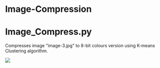 <h1> Image-Compression </h1>

# Image_Compress.py

Compresses image "image-3.jpg" to 8-bit colours version using K-means Clustering algorithm.

![](https://user-images.githubusercontent.com/19748754/29239162-d6e50fd0-7f64-11e7-93a8-d40fffcf8987.jpg)